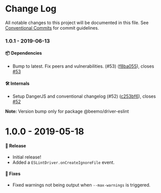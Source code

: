 # Change Log

All notable changes to this project will be documented in this file.
See [Conventional Commits](https://conventionalcommits.org) for commit guidelines.

### 1.0.1 - 2019-06-13

#### 📦 Dependencies

- Bump to latest. Fix peers and vulnerabilities. (#53) ([f8ba055](https://github.com/beemojs/beemo/tree/master/packages/driver-eslint/commit/f8ba055)), closes [#53](https://github.com/beemojs/beemo/tree/master/packages/driver-eslint/issues/53)

#### 🛠 Internals

- Setup DangerJS and conventional changelog (#52) ([c253bf6](https://github.com/beemojs/beemo/tree/master/packages/driver-eslint/commit/c253bf6)), closes [#52](https://github.com/beemojs/beemo/tree/master/packages/driver-eslint/issues/52)

**Note:** Version bump only for package @beemo/driver-eslint





# 1.0.0 - 2019-05-18

#### 🎉 Release

- Initial release!
- Added a `ESLintDriver.onCreateIgnoreFile` event.

#### 🐞 Fixes

- Fixed warnings not being output when `--max-warnings` is triggered.

